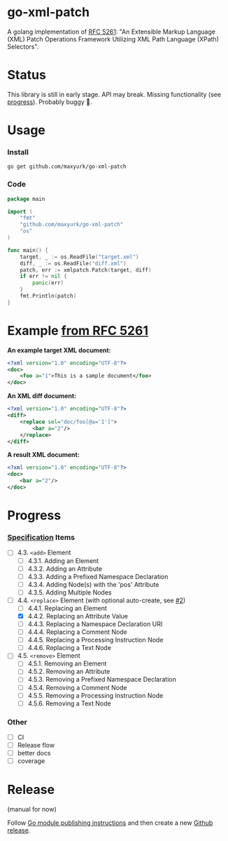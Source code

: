 # go-xml-patch

A golang implementation of [RFC 5261](https://www.rfc-editor.org/rfc/rfc5261.html): "An Extensible Markup Language (XML)
Patch Operations Framework Utilizing XML Path Language (XPath) Selectors".

# Status

This library is still in early stage. API may break. Missing functionality (see [progress](#progress)). Probably buggy
🐛.

# Usage

### Install

```shell
go get github.com/maxyurk/go-xml-patch
```

### Code

```go
package main

import (
	"fmt"
	"github.com/maxyurk/go-xml-patch"
	"os"
)

func main() {
	target, _ := os.ReadFile("target.xml")
	diff, _ := os.ReadFile("diff.xml")
	patch, err := xmlpatch.Patch(target, diff)
	if err != nil {
		panic(err)
	}
	fmt.Println(patch)
}
```

# Example [from RFC 5261](https://www.rfc-editor.org/rfc/rfc5261#appendix-A.6)

**An example target XML document:**

```xml
<?xml version="1.0" encoding="UTF-8"?>
<doc>
    <foo a="1">This is a sample document</foo>
</doc>
```

**An XML diff document:**

```xml
<?xml version="1.0" encoding="UTF-8"?>
<diff>
    <replace sel="doc/foo[@a='1']">
        <bar a="2"/>
    </replace>
</diff>
```

**A result XML document:**

```xml
<?xml version="1.0" encoding="UTF-8"?>
<doc>
    <bar a="2"/>
</doc>
```

# Progress

### [Specification](https://www.rfc-editor.org/rfc/rfc5261) Items

- [ ] 4.3. `<add>` Element
    - [ ] 4.3.1. Adding an Element
    - [ ] 4.3.2. Adding an Attribute
    - [ ] 4.3.3. Adding a Prefixed Namespace Declaration
    - [ ] 4.3.4. Adding Node(s) with the 'pos' Attribute
    - [ ] 4.3.5. Adding Multiple Nodes
- [ ] 4.4. `<replace>` Element (with optional auto-create, see [#2](https://github.com/jfrog/go-xml-patch/issues/2))
    - [ ] 4.4.1. Replacing an Element
    - [x] 4.4.2. Replacing an Attribute Value
    - [ ] 4.4.3. Replacing a Namespace Declaration URI
    - [ ] 4.4.4. Replacing a Comment Node
    - [ ] 4.4.5. Replacing a Processing Instruction Node
    - [ ] 4.4.6. Replacing a Text Node
- [ ] 4.5. `<remove>` Element
    - [ ] 4.5.1. Removing an Element
    - [ ] 4.5.2. Removing an Attribute
    - [ ] 4.5.3. Removing a Prefixed Namespace Declaration
    - [ ] 4.5.4. Removing a Comment Node
    - [ ] 4.5.5. Removing a Processing Instruction Node
    - [ ] 4.5.6. Removing a Text Node

### Other

- [ ] CI
- [ ] Release flow
- [ ] better docs
- [ ] coverage

# Release

(manual for now)

Follow [Go module publishing instructions](https://go.dev/doc/modules/publishing) and then create a new [Github release](https://go.dev/doc/modules/publishing).